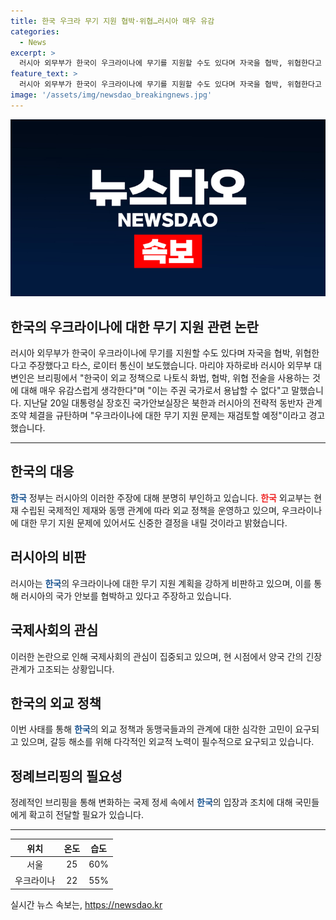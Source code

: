 ```yaml
---
title: 한국 우크라 무기 지원 협박·위협…러시아 매우 유감
categories:
  - News
excerpt: >
  러시아 외무부가 한국이 우크라이나에 무기를 지원할 수도 있다며 자국을 협박, 위협한다고 주장했다. 러시아 외무부 대변인은 한국의 나토식 화법, 협박, 위협 전술은 용납할 수 없다며 비판했다. 이에 대통령실 장호진 국가안보실장은 북한과 러시아의 전략적 동반자 관계 조약을 규탄하고, 우크라이나에 대한 무기 지원 문제를 재검토할 예정임을 경고했다.
feature_text: >
  러시아 외무부가 한국이 우크라이나에 무기를 지원할 수도 있다며 자국을 협박, 위협한다고 주장했다. 러시아 외무부 대변인은 한국의 나토식 화법, 협박, 위협 전술은 용납할 수 없다며 비판했다. 이에 대통령실 장호진 국가안보실장은 북한과 러시아의 전략적 동반자 관계 조약을 규탄하고, 우크라이나에 대한 무기 지원 문제를 재검토할 예정임을 경고했다.
image: '/assets/img/newsdao_breakingnews.jpg'
---
```


<p><img src="/assets/img/newsdao_breakingnews.jpg" alt="implanttips 속보" /></p>

<h2>한국의 우크라이나에 대한 무기 지원 관련 논란</h2>

<p data-ke-size="size16">러시아 외무부가 한국이 우크라이나에 무기를 지원할 수도 있다며 자국을 협박, 위협한다고 주장했다고 타스, 로이터 통신이 보도했습니다. 마리야 자하로바 러시아 외무부 대변인은 브리핑에서 "한국이 외교 정책으로 나토식 화법, 협박, 위협 전술을 사용하는 것에 대해 매우 유감스럽게 생각한다"며 "이는 주권 국가로서 용납할 수 없다"고 말했습니다. 지난달 20일 대통령실 장호진 국가안보실장은 북한과 러시아의 전략적 동반자 관계 조약 체결을 규탄하며 "우크라이나에 대한 무기 지원 문제는 재검토할 예정"이라고 경고했습니다.</p>

<hr>

<h2 data-ke-size="size26">한국의 대응</h2>

<p data-ke-size="size16"><b><span style="color: #1a5490;">한국</span></b> 정부는 러시아의 이러한 주장에 대해 분명히 부인하고 있습니다. <b><span style="color: #ee2323;">한국</span></b> 외교부는 현재 수립된 국제적인 제재와 동맹 관계에 따라 외교 정책을 운영하고 있으며, 우크라이나에 대한 무기 지원 문제에 있어서도 신중한 결정을 내릴 것이라고 밝혔습니다.</p>

<h2 data-ke-size="size26">러시아의 비판</h2>

<p data-ke-size="size16">러시아는 <b><span style="color: #1a5490;">한국</span></b>의 우크라이나에 대한 무기 지원 계획을 강하게 비판하고 있으며, 이를 통해 러시아의 국가 안보를 협박하고 있다고 주장하고 있습니다.</p>

<h2 data-ke-size="size26">국제사회의 관심</h2>

<p data-ke-size="size16">이러한 논란으로 인해 국제사회의 관심이 집중되고 있으며, 현 시점에서 양국 간의 긴장 관계가 고조되는 상황입니다.</p>

<h2 data-ke-size="size26">한국의 외교 정책</h2>

<p data-ke-size="size16">이번 사태를 통해 <b><span style="color: #1a5490;">한국</span></b>의 외교 정책과 동맹국들과의 관계에 대한 심각한 고민이 요구되고 있으며, 갈등 해소를 위해 다각적인 외교적 노력이 필수적으로 요구되고 있습니다.</p>

<h2 data-ke-size="size26">정례브리핑의 필요성</h2>

<p data-ke-size="size16">정례적인 브리핑을 통해 변화하는 국제 정세 속에서 <b><span style="color: #1a5490;">한국</span></b>의 입장과 조치에 대해 국민들에게 확고히 전달할 필요가 있습니다.</p>

<hr>

<table>
    <thead>
        <tr>
            <th style="text-align: center;">위치</th>
            <th style="text-align: center;">온도</th>
            <th style="text-align: center;">습도</th>
        </tr>
    </thead>
    <tbody>
        <tr>
            <td style="text-align: center;">서울</td>
            <td style="text-align: center;">25</td>
            <td style="text-align: center;">60%</td>
        </tr>
        <tr>
            <td style="text-align: center;">우크라이나</td>
            <td style="text-align: center;">22</td>
            <td style="text-align: center;">55%</td>
        </tr>
    </tbody>
</table>
실시간 뉴스 속보는, <a href="https://newsdao.kr" rel="dofollow">https://newsdao.kr</a>



